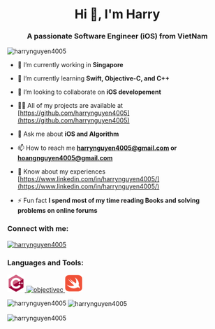 <h1 align="center">Hi 👋, I'm Harry</h1>
<h3 align="center">A passionate Software Engineer (iOS) from VietNam</h3>

<p align="left"> <img src="https://komarev.com/ghpvc/?username=harrynguyen4005&label=Profile%20views&color=0e75b6&style=flat" alt="harrynguyen4005" /> </p>

- 🔭 I’m currently working in **Singapore**

- 🌱 I’m currently learning **Swift, Objective-C, and C++**

- 👯 I’m looking to collaborate on **iOS developement**

- 👨‍💻 All of my projects are available at [https://github.com/harrynguyen4005](https://github.com/harrynguyen4005)

- 💬 Ask me about **iOS and Algorithm**

- 📫 How to reach me **harrynguyen4005@gmail.com or hoangnguyen4005@gmail.com**

- 📄 Know about my experiences [https://www.linkedin.com/in/harrynguyen4005/](https://www.linkedin.com/in/harrynguyen4005/)

- ⚡ Fun fact **I spend most of my time reading Books and solving problems on online forums**

<h3 align="left">Connect with me:</h3>
<p align="left">
<a href="https://linkedin.com/in/harrynguyen4005" target="blank"><img align="center" src="https://raw.githubusercontent.com/rahuldkjain/github-profile-readme-generator/master/src/images/icons/Social/linked-in-alt.svg" alt="harrynguyen4005" height="30" width="40" /></a>
</p>

<h3 align="left">Languages and Tools:</h3>
<p align="left"> <a href="https://www.w3schools.com/cpp/" target="_blank"> <img src="https://raw.githubusercontent.com/devicons/devicon/master/icons/cplusplus/cplusplus-original.svg" alt="cplusplus" width="40" height="40"/> </a> <a href="https://developer.apple.com/library/archive/documentation/Cocoa/Conceptual/ProgrammingWithObjectiveC/Introduction/Introduction.html" target="_blank"> <img src="https://www.vectorlogo.zone/logos/apple_objectivec/apple_objectivec-icon.svg" alt="objectivec" width="40" height="40"/> </a> <a href="https://developer.apple.com/swift/" target="_blank"> <img src="https://raw.githubusercontent.com/devicons/devicon/master/icons/swift/swift-original.svg" alt="swift" width="40" height="40"/> </a> </p>

<p><img align="left" src="https://github-readme-stats.vercel.app/api/top-langs?username=harrynguyen4005&show_icons=true&locale=en&layout=compact" alt="harrynguyen4005" /></p>

<p>&nbsp;<img align="center" src="https://github-readme-stats.vercel.app/api?username=harrynguyen4005&show_icons=true&locale=en" alt="harrynguyen4005" /></p>

<p><img align="center" src="https://github-readme-streak-stats.herokuapp.com/?user=harrynguyen4005&" alt="harrynguyen4005" /></p>

